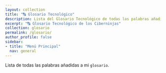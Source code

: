 ```yaml
---
layout: collection
title: "🔠 Glosario Tecnológico"
description: Lista del Glosario Tecnológico de todas las palabras añadidas a nuestro diccionario
excerpt: "🔠 Glosario Tecnológico de los Ciberninjas"
collection: glosario
permalink: /glosario/
author_profile: false
sidebar:
- title: "Menú Principal"
  nav: general
---
```


Lista de todas las palabras añadidas a mi `glosario`.